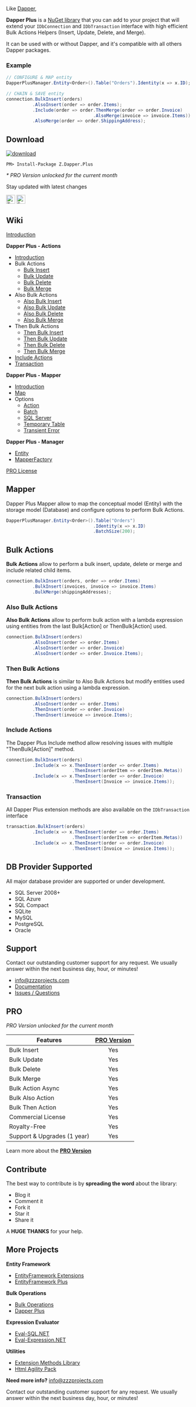 Like [Dapper](https://github.com/StackExchange/dapper-dot-net), 

**Dapper Plus** is a [NuGet library](https://www.nuget.org/packages/Z.Dapper.Plus/) that you can add to your project that will extend your `IDbConnection` and `IDbTransaction` interface with high efficient Bulk Actions Helpers (Insert, Update, Delete, and Merge).

It can be used with or without Dapper, and it's compatible with all others Dapper packages.

### Example
```csharp
// CONFIGURE & MAP entity
DapperPlusManager.Entity<Order>().Table("Orders").Identity(x => x.ID);

// CHAIN & SAVE entity
connection.BulkInsert(orders)
          .AlsoInsert(order => order.Items);
          .Include(order => order.ThenMerge(order => order.Invoice)
                                 .AlsoMerge(invoice => invoice.Items))
          .AlsoMerge(order => order.ShippingAddress);	
```

## Download
<a href="https://www.nuget.org/packages/Z.Dapper.Plus/" target="_blank"><img src="https://zzzprojects.github.io/images/nuget/dapper-plus-v.svg" alt="download" /></a>
<a href="https://www.nuget.org/packages/Z.Dapper.Plus/" target="_blank"><img src="https://zzzprojects.github.io/images/nuget/dapper-plus-d.svg" alt="" /></a>

```
PM> Install-Package Z.Dapper.Plus
```

_* PRO Version unlocked for the current month_

Stay updated with latest changes

<a href="https://twitter.com/zzzprojects" target="_blank"><img src="http://www.zzzprojects.com/images/twitter_follow.png" alt="Twitter Follow" height="24" /></a>
<a href="https://www.facebook.com/zzzprojects/" target="_blank"><img src="http://www.zzzprojects.com/images/facebook_like.png" alt="Facebook Like" height="24" /></a>

## Wiki
[Introduction][dapper_plus_introduction]

**Dapper Plus -  Actions**
- [Introduction][dapper_plus_actions_introduction]
- Bulk Actions
   - [Bulk Insert][dapper_plus_bulk_insert]
   - [Bulk Update][dapper_plus_bulk_update]
   - [Bulk Delete][dapper_plus_bulk_delete]
   - [Bulk Merge][dapper_plus_bulk_merge]
- Also Bulk Actions
   - [Also Bulk Insert][dapper_plus_also_bulk_insert]
   - [Also Bulk Update][dapper_plus_also_bulk_update]
   - [Also Bulk Delete][dapper_plus_also_bulk_delete]
   - [Also Bulk Merge][dapper_plus_also_bulk_merge]
- Then Bulk Actions
   - [Then Bulk Insert][dapper_plus_then_bulk_insert]
   - [Then Bulk Update][dapper_plus_then_bulk_update]
   - [Then Bulk Delete][dapper_plus_then_bulk_delete]
   - [Then Bulk Merge][dapper_plus_then_bulk_merge]
- [Include Actions][dapper_plus_include_actions]
- [Transaction][dapper_plus_transaction]

**Dapper Plus - Mapper**
- [Introduction][dapper_plus_mapper_introduction]
- [Map][dapper_plus_mapper_map]
- Options
   - [Action][dapper_plus_mapper_action]
   - [Batch][dapper_plus_mapper_batch]
   - [SQL Server][dapper_plus_mapper_sql_server]
   - [Temporary Table][dapper_plus_mapper_temporary_table]
   - [Transient Error][dapper_plus_mapper_transient_error]
 
**Dapper Plus - Manager**
- [Entity][dapper_plus_manager_entity]
- [MapperFactory][dapper_plus_manager_mapperfactory]

[PRO License][dapper_plus_pro_license]

## Mapper
Dapper Plus Mapper allow to map the conceptual model (Entity) with the storage model (Database) and configure options to perform Bulk Actions.
```csharp
DapperPlusManager.Entity<Order>().Table("Orders")
                                 .Identity(x => x.ID)
                                 .BatchSize(200);
```

## Bulk Actions
**Bulk Actions** allow to perform a bulk insert, update, delete or merge and include related child items.
```csharp
connection.BulkInsert(orders, order => order.Items)
          .BulkInsert(invoices, invoice => invoice.Items)
          .BulkMerge(shippingAddresses);
```
### Also Bulk Actions
**Also Bulk Actions** allow to perform bulk action with a lambda expression using entities from the last Bulk[Action] or ThenBulk[Action] used.

```csharp
connection.BulkInsert(orders)
          .AlsoInsert(order => order.Items)
          .AlsoInsert(order => order.Invoice)
          .AlsoInsert(order => order.Invoice.Items);
```
### Then Bulk Actions
**Then Bulk Actions** is similar to Also Bulk Actions but modify entities used for the next bulk action using a lambda expression.

```csharp
connection.BulkInsert(orders)
          .AlsoInsert(order => order.Items)
          .ThenInsert(order => order.Invoice)
          .ThenInsert(invoice => invoice.Items);
```

### Include Actions
The Dapper Plus Include method allow resolving issues with multiple "ThenBulk[Action]" method.

```csharp
connection.BulkInsert(orders)
          .Include(x => x.ThenInsert(order => order.Items)
                         .ThenInsert(orderItem => orderItem.Metas))
          .Include(x => x.ThenInsert(order => order.Invoice)
                         .ThenInsert(Invoice => invoice.Items));   	
```

### Transaction
All Dapper Plus extension methods are also available on the `IDbTransaction` interface
```csharp
transaction.BulkInsert(orders)
          .Include(x => x.ThenInsert(order => order.Items)
                         .ThenInsert(orderItem => orderItem.Metas))
          .Include(x => x.ThenInsert(order => order.Invoice)
                         .ThenInsert(Invoice => invoice.Items));   	
```

## DB Provider Supported
All major database provider are supported or under development.
- SQL Server 2008+
- SQL Azure
- SQL Compact
- SQLite
- MySQL
- PostgreSQL
- Oracle

[dapper_plus_introduction]:https://github.com/zzzprojects/Dapper-Plus/wiki/dapper-plus-introduction

[dapper_plus_actions_introduction]:https://github.com/zzzprojects/Dapper-Plus/wiki/dapper-plus-actions-introduction

[dapper_plus_bulk_insert]:https://github.com/zzzprojects/Dapper-Plus/wiki/dapper-plus-bulk-insert
[dapper_plus_bulk_update]:https://github.com/zzzprojects/Dapper-Plus/wiki/dapper-plus-bulk-update
[dapper_plus_bulk_delete]:https://github.com/zzzprojects/Dapper-Plus/wiki/dapper-plus-bulk-delete
[dapper_plus_bulk_merge]:https://github.com/zzzprojects/Dapper-Plus/wiki/dapper-plus-bulk-merge

[dapper_plus_also_bulk_insert]:https://github.com/zzzprojects/Dapper-Plus/wiki/dapper-plus-also-bulk-insert
[dapper_plus_also_bulk_update]:https://github.com/zzzprojects/Dapper-Plus/wiki/dapper-plus-also-bulk-update
[dapper_plus_also_bulk_delete]:https://github.com/zzzprojects/Dapper-Plus/wiki/dapper-plus-also-bulk-delete
[dapper_plus_also_bulk_merge]:https://github.com/zzzprojects/Dapper-Plus/wiki/dapper-plus-also-bulk-merge

[dapper_plus_then_bulk_insert]:https://github.com/zzzprojects/Dapper-Plus/wiki/dapper-plus-then-bulk-insert
[dapper_plus_then_bulk_update]:https://github.com/zzzprojects/Dapper-Plus/wiki/dapper-plus-then-bulk-update
[dapper_plus_then_bulk_delete]:https://github.com/zzzprojects/Dapper-Plus/wiki/dapper-plus-then-bulk-delete
[dapper_plus_then_bulk_merge]:https://github.com/zzzprojects/Dapper-Plus/wiki/dapper-plus-then-bulk-merge

[dapper_plus_include_actions]:https://github.com/zzzprojects/Dapper-Plus/wiki/dapper-plus-include-actions

[dapper_plus_transaction]:https://github.com/zzzprojects/Dapper-Plus/wiki/dapper-plus-transaction

[dapper_plus_mapper_introduction]:https://github.com/zzzprojects/Dapper-Plus/wiki/dapper-plus-mapper-introduction
[dapper_plus_mapper_map]:https://github.com/zzzprojects/Dapper-Plus/wiki/dapper-plus-mapper-map

[dapper_plus_mapper_action]:https://github.com/zzzprojects/Dapper-Plus/wiki/dapper-plus-mapper-action
[dapper_plus_mapper_batch]:https://github.com/zzzprojects/Dapper-Plus/wiki/dapper-plus-mapper-batch
[dapper_plus_mapper_sql_server]:https://github.com/zzzprojects/Dapper-Plus/wiki/dapper-plus-mapper-sql-server
[dapper_plus_mapper_temporary_table]:https://github.com/zzzprojects/Dapper-Plus/wiki/dapper-plus-mapper-temporary-table
[dapper_plus_mapper_transient_error]:https://github.com/zzzprojects/Dapper-Plus/wiki/dapper-plus-mapper-transient-error

[dapper_plus_manager_entity]:https://github.com/zzzprojects/Dapper-Plus/wiki/dapper-plus-manager-entity
[dapper_plus_manager_mapperfactory]:https://github.com/zzzprojects/Dapper-Plus/wiki/dapper-plus-manager-mapper-factory

[dapper_plus_pro_license]:https://github.com/zzzprojects/Dapper-Plus/wiki/dapper-plus-pro-license

## Support
Contact our outstanding customer support for any request. We usually answer within the next business day, hour, or minutes!

- info@zzzprojects.com
- [Documentation](https://github.com/zzzprojects/Bulk-Operations/wiki)
- [Issues / Questions](https://github.com/zzzprojects/Bulk-Operations/issues)

## PRO
_PRO Version unlocked for the current month_

Features                    | [PRO Version](http://dapper-plus.net/#pro)
--------                    | :-------------: |
Bulk Insert                 | Yes
Bulk Update                 | Yes
Bulk Delete                 | Yes
Bulk Merge                  | Yes
Bulk Action Async           | Yes
Bulk Also Action            | Yes
Bulk Then Action            | Yes
Commercial License          | Yes
Royalty-Free                | Yes
Support & Upgrades (1 year) | Yes

Learn more about the **[PRO Version](http://dapper-plus.net/#pro)**

## Contribute
The best way to contribute is by **spreading the word** about the library:

 - Blog it
 - Comment it
 - Fork it
 - Star it
 - Share it
 
A **HUGE THANKS** for your help.

## More Projects

**Entity Framework**
- [EntityFramework Extensions](http://entityframework-extensions.net/)
- [EntityFramework Plus](http://entityframework-plus.net)

**Bulk Operations**
- [Bulk Operations](http://bulk-operations.net/)
- [Dapper Plus](http://dapper-plus.net/)

**Expression Evaluator**
- [Eval-SQL.NET](http://eval-sql.net/)
- [Eval-Expression.NET](http://eval-expression.net/)

**Utilities**
- [Extension Methods Library](https://github.com/zzzprojects/Z.ExtensionMethods/)
- [Html Agility Pack](http://html-agility-pack.net/)

**Need more info?** info@zzzprojects.com

Contact our outstanding customer support for any request. We usually answer within the next business day, hour, or minutes!

